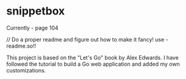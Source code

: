# snippetbox

 Currently - page 104

 // Do a proper readme and figure out how to make it fancy! use - readme.so!!

This project is based on the "Let's Go" book by Alex Edwards. 
I have followed the tutorial to build a Go web application and added my own customizations.
